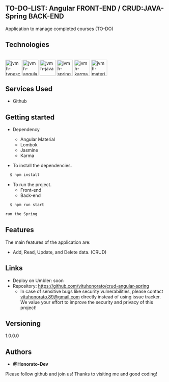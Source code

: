 

## TO-DO-LIST: Angular FRONT-END / CRUD:JAVA-Spring BACK-END
Application to manage completed courses (TO-DO)


## Technologies 

<div style="display: inline_block"><br/>
  <img align="center" alt="jvmh-typescript" height="50" width="50" src="https://cdn.jsdelivr.net/gh/devicons/devicon/icons/typescript/typescript-original.svg" />
  <img align="center" alt="jvmh-angular" height="50" width="50" src="https://cdn.jsdelivr.net/gh/devicons/devicon/icons/angularjs/angularjs-original.svg" />
<img align="center" alt="jvmh-java" height="50" width="50" src="https://cdn.jsdelivr.net/gh/devicons/devicon/icons/java/java-original.svg" />
 <img align="center" alt="jvmh-spring" height="50" width="50" src="https://cdn.jsdelivr.net/gh/devicons/devicon/icons/spring/spring-original.svg" />
<img align="center" alt="jvmh-karma" height="50" width="50" src="https://cdn.jsdelivr.net/gh/devicons/devicon/icons/karma/karma-original.svg" />
<img align="center" alt="jvmh-materialui" height="50" width="50" src="https://cdn.jsdelivr.net/gh/devicons/devicon/icons/materialui/materialui-original.svg" />





</div>



## Services Used

* Github





## Getting started

* Dependency
  - Angular Material
  - Lombok
  - Jasmine
  - Karma
 
  
  
* To install the dependencies.
```bash
  $ npm install
  ```
  
* To run the project.
    - Front-end
    - Back-end
```bash
  $ npm run start
  ```
     
  ```bash
  run the Spring
  
  ```



## Features

The main features of the application are:

 - Add, Read, Update, and Delete data. (CRUD)
 
  


## Links
  - Deploy on Umbler: soon
  - Repository: https://github.com/vituhonorato/crud-angular-spring
    - In case of sensitive bugs like security vulnerabilities, please contact
      vituhonorato.89@gmail.com directly instead of using issue tracker. We value your effort
      to improve the security and privacy of this project!

  ## Versioning

  1.0.0.0


  ## Authors

  * **@Honorato-Dev** 

  Please follow github and join us!
  Thanks to visiting me and good coding!
